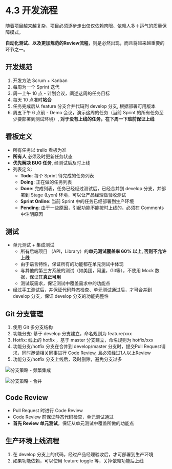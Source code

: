 # 4.3 开发流程

随着项目越来越复杂，项目必须逐步走出仅仅依赖肉眼、依赖人多＋运气的质量保障模式。

**自动化测试、以及更加规范的Review流程**，则是必然出现，而且将越来越重要的环节之一。

## 开发规范

1. 开发方法 Scrum + Kanban
2. 每周为一个 Sprint 迭代
3. 周一上午 10 点 - 计划会议，阐述这周的任务目标
4. 每天 10 点准时**站会**
5. 任务完成后从 feature 分支合并代码到 develop 分支, 根据部署可用版本
6. 周五下午 6 点前 - Demo 会议，演示这周的任务（当前 Sprint 的所有任务至少要部署到测试环境）, **对于没有上线的任务，在下周一下班前保证上线**

## 看板定义

* 所有任务以 trello 看板为准
* **所有人** 必须及时更新任务状态
* **优先解决 BUG 任务**, 经测试后及时上线
* 列表定义:
  * **Todo**: 每个 Sprint 待完成的任务列表
  * **Doing**: 正在做的任务列表
  * **Done**: 完成列表，任务已经经过测试后，已经合并到 develop 分支，并部署到 Stage \(Lyon\) 环境，可以让产品经理做验收测试
  * **Sprint Online**: 当前 Sprint 中的任务已经部署到生产环境
  * **Pending**: 由于一些原因，引起功能不能按时上线的，必须在 Comments 中注明原因

## 测试

* 单元测试 + 集成测试
  * 所有后端项目 （API，Library）的**单元测试覆盖率 60% 以上, 否则不允许上线**
  * 由于语言特性，保证所有的功能都在单元测试中体现
  * 与其他的第三方系统的测试（如美团，阿里，Git等），不使用 Mock 数据，保证其**真正可用**
  * 测试既需求，保证测试中覆盖需求中的功能点
* 经过手工测试后，并保证代码静态检查、单元测试通过后，才可合并到 develop 分支，保证 develop 分支的功能完整性

## Git 分支管理

1. 使用 Git 多分支结构
2. 功能分支: 基于 develop 分支建立，命名规则为 feature/xxx
3. Hotfix: 线上的 hotfix ，基于 master 分支建立，命名规则为 hotfix/xxx
4. 功能分支/hotfix 分支在合并到 develop/master 分支时，提交Pull Request请求，同时邀请相关同事进行 Code Review, 且必须经过1人以上Review
5. 功能分支/hotfix 分支上线后，及时删除，避免分支过多

![分支策略 - 频繁集成](../.gitbook/assets/branch_ci.png)

![分支策略 - 合并](../.gitbook/assets/branch_merge.png)

## Code Review

* Pull Request 时进行 Code Review
* Code Review 前保证静态代码检查，单元测试通过
* **首先 Review 单元测试**，保证从单元测试中覆盖所做的功能点

## 生产环境上线流程

1. 在 develop 分支上的代码，经过产品经理验收后，才可部署到生产环境
2. 如果功能依赖，可以使用 feature toggle 等，关掉依赖功能后上线

